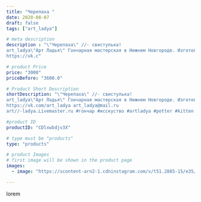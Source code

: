 ```yaml
---
title: "Черепаха "
date: 2020-08-07
draft: false
tags: ["art_ladya"]

# meta description
description : "\"Черепаха\" //- свистулька! 
art_ladya\"Арт Ладья\" Гончарная мастерская в Нижнем Новгороде. Изготовление керамики и мастер//-классы по обучению. 
https://vk.c"

# product Price
price: "3000"
priceBefore: "3600.0"

# Product Short Description
shortDescription: "\"Черепаха\" //- свистулька! 
art_ladya\"Арт Ладья\" Гончарная мастерская в Нижнем Новгороде. Изготовление керамики и мастер//-классы по обучению. 
https://vk.com/art_ladya art_ladya@mail.ru 
art//-ladya.Livemaster.ru #гончар #исскуство #artladya #potter #kitten #керамикаручнаяработа #гончарнаямастерская #керамиканазаказ #handmade #черепаха #керамика #эксклюзивнаякерамика #music #ceramicar #claygoods #музыка #pennywhistle #ceramic #design #свистулька #ceramicart #керамическаясвистулька #черепашка #авторскаякерамика #turtles"

#product ID
productID: "CDlxwbdjv3X"

# type must be "products"
type: "products"

# product Images
# first image will be shown in the product page
images:
  - image: "https://scontent-arn2-1.cdninstagram.com/v/t51.2885-15/e35/116871262_912096325967704_2721288128397831298_n.jpg?se=7&tp=1&_nc_ht=scontent-arn2-1.cdninstagram.com&_nc_cat=104&_nc_ohc=QWp6TucPBWMAX_WCKEK&ccb=7-4&oh=a8fc1cf82ae08c0cc230ef2d1c71f0e2&oe=60835947&_nc_sid=86f79a&ig_cache_key=MjM3MDUxOTYxMTE4MTMwMTIwNw%3D%3D.2-ccb7-4"

---
```

lorem
